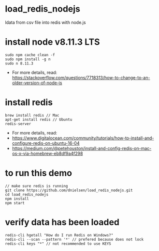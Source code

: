 # load_redis_nodejs
ldata from csv file into redis with node.js

# install node v8.11.3 LTS 
```
sudo npm cache clean -f
sudo npm install -g n
sudo n 8.11.3
```
- For more details, read: https://stackoverflow.com/questions/7718313/how-to-change-to-an-older-version-of-node-js

# install redis 
```
brew install redis // Mac 
apt-get install redis // Ubuntu
redis-server
```
- For more details, read: 
- https://www.digitalocean.com/community/tutorials/how-to-install-and-configure-redis-on-ubuntu-16-04
- https://medium.com/@petehouston/install-and-config-redis-on-mac-os-x-via-homebrew-eb8df9a4f298


# to run this demo
```
// make sure redis is running
git clone https://github.com/dnielsen/load_redis_nodejs.git
cd load_redis_nodejs
npm install
npm start 
```
# verify data has been loaded
```
redis-cli hgetall "How do I run Redis on Windows?"
redis-cli --scan --pattern '*' // prefered because does not lock
redis-cli keys "*" // not recommended to use KEYS
```
